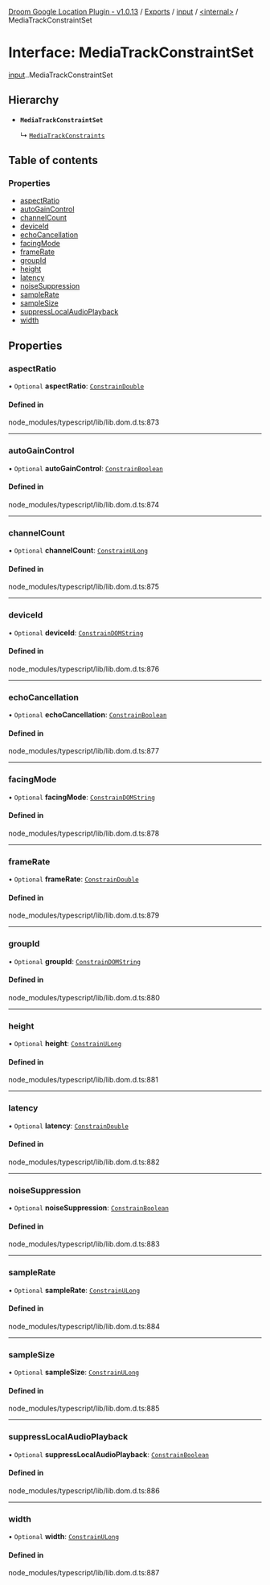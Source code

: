 [Droom Google Location Plugin - v1.0.13](../README.md) / [Exports](../modules.md) / [input](../modules/input.md) / [<internal\>](../modules/input._internal_.md) / MediaTrackConstraintSet

# Interface: MediaTrackConstraintSet

[input](../modules/input.md).[<internal>](../modules/input._internal_.md).MediaTrackConstraintSet

## Hierarchy

- **`MediaTrackConstraintSet`**

  ↳ [`MediaTrackConstraints`](input._internal_.MediaTrackConstraints.md)

## Table of contents

### Properties

- [aspectRatio](input._internal_.MediaTrackConstraintSet.md#aspectratio)
- [autoGainControl](input._internal_.MediaTrackConstraintSet.md#autogaincontrol)
- [channelCount](input._internal_.MediaTrackConstraintSet.md#channelcount)
- [deviceId](input._internal_.MediaTrackConstraintSet.md#deviceid)
- [echoCancellation](input._internal_.MediaTrackConstraintSet.md#echocancellation)
- [facingMode](input._internal_.MediaTrackConstraintSet.md#facingmode)
- [frameRate](input._internal_.MediaTrackConstraintSet.md#framerate)
- [groupId](input._internal_.MediaTrackConstraintSet.md#groupid)
- [height](input._internal_.MediaTrackConstraintSet.md#height)
- [latency](input._internal_.MediaTrackConstraintSet.md#latency)
- [noiseSuppression](input._internal_.MediaTrackConstraintSet.md#noisesuppression)
- [sampleRate](input._internal_.MediaTrackConstraintSet.md#samplerate)
- [sampleSize](input._internal_.MediaTrackConstraintSet.md#samplesize)
- [suppressLocalAudioPlayback](input._internal_.MediaTrackConstraintSet.md#suppresslocalaudioplayback)
- [width](input._internal_.MediaTrackConstraintSet.md#width)

## Properties

### aspectRatio

• `Optional` **aspectRatio**: [`ConstrainDouble`](../modules/input._internal_.md#constraindouble)

#### Defined in

node_modules/typescript/lib/lib.dom.d.ts:873

___

### autoGainControl

• `Optional` **autoGainControl**: [`ConstrainBoolean`](../modules/input._internal_.md#constrainboolean)

#### Defined in

node_modules/typescript/lib/lib.dom.d.ts:874

___

### channelCount

• `Optional` **channelCount**: [`ConstrainULong`](../modules/input._internal_.md#constrainulong)

#### Defined in

node_modules/typescript/lib/lib.dom.d.ts:875

___

### deviceId

• `Optional` **deviceId**: [`ConstrainDOMString`](../modules/input._internal_.md#constraindomstring)

#### Defined in

node_modules/typescript/lib/lib.dom.d.ts:876

___

### echoCancellation

• `Optional` **echoCancellation**: [`ConstrainBoolean`](../modules/input._internal_.md#constrainboolean)

#### Defined in

node_modules/typescript/lib/lib.dom.d.ts:877

___

### facingMode

• `Optional` **facingMode**: [`ConstrainDOMString`](../modules/input._internal_.md#constraindomstring)

#### Defined in

node_modules/typescript/lib/lib.dom.d.ts:878

___

### frameRate

• `Optional` **frameRate**: [`ConstrainDouble`](../modules/input._internal_.md#constraindouble)

#### Defined in

node_modules/typescript/lib/lib.dom.d.ts:879

___

### groupId

• `Optional` **groupId**: [`ConstrainDOMString`](../modules/input._internal_.md#constraindomstring)

#### Defined in

node_modules/typescript/lib/lib.dom.d.ts:880

___

### height

• `Optional` **height**: [`ConstrainULong`](../modules/input._internal_.md#constrainulong)

#### Defined in

node_modules/typescript/lib/lib.dom.d.ts:881

___

### latency

• `Optional` **latency**: [`ConstrainDouble`](../modules/input._internal_.md#constraindouble)

#### Defined in

node_modules/typescript/lib/lib.dom.d.ts:882

___

### noiseSuppression

• `Optional` **noiseSuppression**: [`ConstrainBoolean`](../modules/input._internal_.md#constrainboolean)

#### Defined in

node_modules/typescript/lib/lib.dom.d.ts:883

___

### sampleRate

• `Optional` **sampleRate**: [`ConstrainULong`](../modules/input._internal_.md#constrainulong)

#### Defined in

node_modules/typescript/lib/lib.dom.d.ts:884

___

### sampleSize

• `Optional` **sampleSize**: [`ConstrainULong`](../modules/input._internal_.md#constrainulong)

#### Defined in

node_modules/typescript/lib/lib.dom.d.ts:885

___

### suppressLocalAudioPlayback

• `Optional` **suppressLocalAudioPlayback**: [`ConstrainBoolean`](../modules/input._internal_.md#constrainboolean)

#### Defined in

node_modules/typescript/lib/lib.dom.d.ts:886

___

### width

• `Optional` **width**: [`ConstrainULong`](../modules/input._internal_.md#constrainulong)

#### Defined in

node_modules/typescript/lib/lib.dom.d.ts:887
